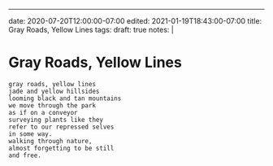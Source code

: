 ---
date: 2020-07-20T12:00:00-07:00
edited: 2021-01-19T18:43:00-07:00
title: Gray Roads, Yellow Lines
tags:
draft: true
notes: |

# Gray Roads, Yellow Lines

```
gray roads, yellow lines
jade and yellow hillsides
looming black and tan mountains
we move through the park
as if on a conveyor
surveying plants like they
refer to our repressed selves
in some way.
walking through nature,
almost forgetting to be still
and free.
```

